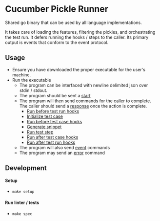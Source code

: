 # Cucumber Pickle Runner

Shared go binary that can be used by all language implementations.

It takes care of loading the features, filtering the pickles, and orchestrating the test run. It defers running the hooks / steps to the caller. Its primary output is events that conform to the event protocol.

## Usage

* Ensure you have downloaded the proper executable for the user's machine.
* Run the executable
  * The program can be interfaced with newline delimited json over stdin / stdout.
  * The program should be sent a [start](./docs/commands/start.md)
  * The program will then send commands for the caller to complete. The caller should send a [response](./docs/commands/action_complete.md) once the action is complete.
    * [Run before test run hooks](./docs/commands/run_test_run_hooks.md)
    * [Initialize test case](./docs/commands/initialize_test_case.md)
    * [Run before test case hooks](./docs/commands/run_test_case_hook.md)
    * [Generate snippet](./docs/commands/generate_snippet.md)
    * [Run test step](./docs/commands/run_test_step.md)
    * [Run after test case hooks](./docs/commands/run_test_case_hook.md)
    * [Run after test run hooks](./docs/commands/run_test_run_hooks.md)
  * The program will also send [event](./docs/commands/event.md) commands
  * The program may send an [error](./docs/commands/error.md) command

## Development

#### Setup

* `make setup`

#### Run linter / tests

* `make spec`
